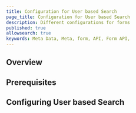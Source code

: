 ```yaml
---
title: Configuration for User based Search
page_title: Configuration for User based Search
description: Different configurations for forms
published: true
allowsearch: true
keywords: Meta Data, Meta, form, API, Form API,
---
```

## Overview


## Prerequisites


## Configuring User based Search

